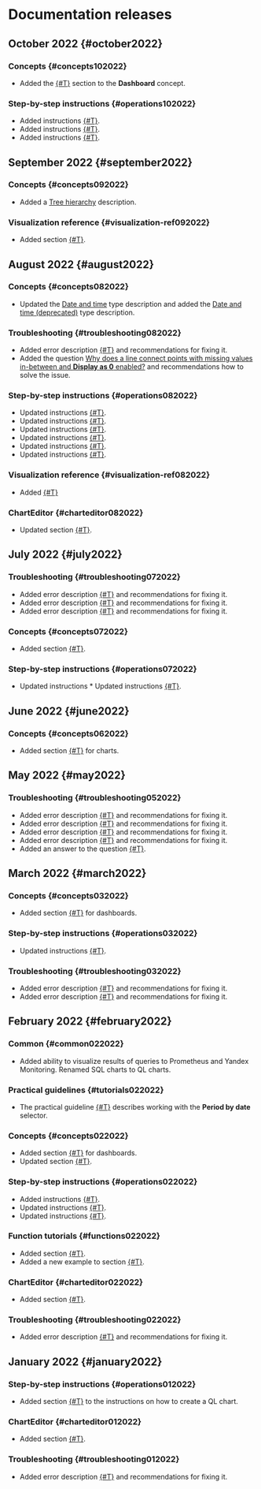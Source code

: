 # Documentation releases

## October 2022 {#october2022}

### Concepts {#concepts102022}

* Added the [{#T}](concepts/dashboard.md#message-settings) section to the **Dashboard** concept.

### Step-by-step instructions {#operations102022}

* Added instructions [{#T}](operations/dashboard/add-description.md).
* Added instructions [{#T}](operations/dashboard/add-support-message.md).
* Added instructions [{#T}](operations/dashboard/add-access-message.md).

## September 2022 {#september2022}

### Concepts {#concepts092022}

* Added a [Tree hierarchy](concepts/data-types.md#tree-hierarchy) description.

### Visualization reference {#visualization-ref092022}

* Added section [{#T}](visualization-ref/combined-chart.md).

## August 2022 {#august2022}

### Concepts {#concepts082022}

* Updated the [Date and time](concepts/data-types.md#datetime) type description and added the [Date and time (deprecated)](concepts/data-types.md#datetime-old) type description.

### Troubleshooting {#troubleshooting082022}

* Added error description [{#T}](troubleshooting/errors/ERR-DS_API-INVALID_GROUP_BY_CONFIGURATION.md) and recommendations for fixing it.
* Added the question [Why does a line connect points with missing values in-between and **Display as 0** enabled?](faq.md#null-setting-in-charts) and recommendations how to solve the issue.

### Step-by-step instructions {#operations082022}

* Updated instructions [{#T}](visualization-ref/pivot-table-chart.md#create-diagram).
* Updated instructions [{#T}](visualization-ref/column-chart.md#create-diagram).
* Updated instructions [{#T}](visualization-ref/bar-chart.md#create-diagram).
* Updated instructions [{#T}](visualization-ref/area-chart.md#create-diagram).
* Updated instructions [{#T}](visualization-ref/line-chart.md#create-diagram).
* Updated instructions [{#T}](visualization-ref/scatter-chart.md#create-diagram).

### Visualization reference {#visualization-ref082022}

* Added [{#T}](visualization-ref/index.md)

### ChartEditor {#charteditor082022}

* Updated section [{#T}](editor/index.md).

## July 2022 {#july2022}

### Troubleshooting {#troubleshooting072022}

* Added error description [{#T}](troubleshooting/errors/ERR-DS_API-FILTER-MEASURE_UNSUPPORTED.md) and recommendations for fixing it.
* Added error description [{#T}](troubleshooting/errors/ERR-US-BAD_REQUEST-ALREADY_EXISTS.md) and recommendations for fixing it.
* Added error description [{#T}](troubleshooting/errors/ERR-DS_API-FORMULA-VALIDATION-WIN_FUNC-BFB_UNSELECTED_DIMENSION.md) and recommendations for fixing it.

### Concepts {#concepts072022}

* Added section [{#T}](concepts/chart/measure-values.md).

### Step-by-step instructions {#operations072022}

* Updated instructions * Updated instructions [{#T}](visualization-ref/table-chart.md#create-diagram).

## June 2022 {#june2022}

### Concepts {#concepts062022}

* Added section [{#T}](concepts/chart/index.md#versioning) for charts.

## May 2022 {#may2022}

### Troubleshooting {#troubleshooting052022}

* Added error description [{#T}](troubleshooting/errors/ERR-DS_API-DB-CHYT-CLIQUE-INVALID_SPECIFICATION.md) and recommendations for fixing it.
* Added error description [{#T}](troubleshooting/errors/ERR-DS_API-DB-CHYT-CLIQUE-NOT_RUNNING.md) and recommendations for fixing it.
* Added error description [{#T}](troubleshooting/errors/ERR-DS_API-DB-CHYT-CLIQUE-SUSPENDED.md) and recommendations for fixing it.
* Added error description [{#T}](troubleshooting/errors/ERR-DS_API-DB-CHYT-AUTH_FAILED.md) and recommendations for fixing it.
* Added an answer to the question [{#T}](faq.md#why-ifnull-zn-are-null).

## March 2022 {#march2022}

### Concepts {#concepts032022}

* Added section [{#T}](concepts/dashboard.md#diagnostics) for dashboards.

### Step-by-step instructions {#operations032022}

* Updated instructions [{#T}](operations/connection/create-google-sheets.md).

### Troubleshooting {#troubleshooting032022}

* Added error description [{#T}](troubleshooting/errors/ERR-DS_API-FORMULA-VALIDATION-LOD-INVALID_TOPLEVEL_DIMENSIONS.md) and recommendations for fixing it.
* Added error description [{#T}](troubleshooting/errors/ERR-DS_API-FORMULA-VALIDATION-LOD-INCOMPATIBLE_DIMENSIONS.md) and recommendations for fixing it.

## February 2022 {#february2022}

### Common {#common022022}

* Added ability to visualize results of queries to Prometheus and Yandex Monitoring. Renamed SQL charts to QL charts.

### Practical guidelines {#tutorials022022}

* The practical guideline [{#T}](tutorials/data-from-ch-to-sql-chart.md) describes working with the **Period by date** selector.

### Concepts {#concepts022022}

* Added section [{#T}](concepts/dashboard.md#auto-update) for dashboards.
* Updated section [{#T}](concepts/chart/index.md).

### Step-by-step instructions {#operations022022}

* Added instructions [{#T}](operations/chart/add-guid.md).
* Updated instructions [{#T}](operations/dashboard/add-selector.md).
* Updated instructions [{#T}](operations/chart/create-sql-chart.md).

### Function tutorials {#functions022022}

* Added section [{#T}](concepts/lod-aggregation.md).
* Added a new example to section [{#T}](concepts/window-function-tutorial.md#usage-window-function).

### ChartEditor {#charteditor022022}

* Added section [{#T}](editor/sources/connections.md).

### Troubleshooting {#troubleshooting022022}

* Added error description [{#T}](troubleshooting/errors/ERR-DS_API-SOURCE_ACCESS_DENIED-INVALID_TOKEN.md) and recommendations for fixing it.

## January 2022 {#january2022}

### Step-by-step instructions {#operations012022}

* Added section [{#T}](operations/chart/create-sql-chart.md#selector-parameters) to the instructions on how to create a QL chart.

### ChartEditor {#charteditor012022}

* Added section [{#T}](editor/notifications.md).

### Troubleshooting {#troubleshooting012022}

* Added error description [{#T}](troubleshooting/errors/ERR-DS_API-DB-CHYT-CLIQUE-ACCESS_DENIED.md) and recommendations for fixing it.
